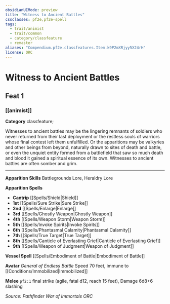 ```yaml
---
obsidianUIMode: preview
title: "Witness to Ancient Battles"
cssclasses: pf2e,pf2e-spell
tags:
  - trait/animist
  - trait/common
  - category/classfeature
  - remaster
aliases: "Compendium.pf2e.classfeatures.Item.k9P2mXRjyy5X24rH"
license: ORC
---
```

# Witness to Ancient Battles
## Feat 1
### [[animist]]

**Category** classfeature; 




Witnesses to ancient battles may be the lingering remnants of soldiers who never returned from their last deployment or the restless souls of warriors whose final contest left them unfulfilled. Or the apparitions may be valkyries and other beings from beyond, naturally drawn to sites of death and battle, or even the unquiet entity formed from a battlefield that saw so much death and blood it gained a spiritual essence of its own. Witnesses to ancient battles are often somber and grim.

* * *

**Apparition Skills** Battlegrounds Lore, Heraldry Lore

**Apparition Spells**

*   **Cantrip** [[Spells/Shield|Shield]]
*   **1st** [[Spells/Sure Strike|Sure Strike]]
*   **2nd** [[Spells/Enlarge|Enlarge]]
*   **3rd** [[Spells/Ghostly Weapon|Ghostly Weapon]]
*   **4th** [[Spells/Weapon Storm|Weapon Storm]]
*   **5th** [[Spells/Invoke Spirits|Invoke Spirits]]
*   **6th** [[Spells/Phantasmal Calamity|Phantasmal Calamity]]
*   **7th** [[Spells/True Target|True Target]]
*   **8th** [[Spells/Canticle of Everlasting Grief|Canticle of Everlasting Grief]]
*   **9th** [[Spells/Weapon of Judgment|Weapon of Judgment]]

**Vessel Spell** [[Spells/Embodiment of Battle|Embodiment of Battle]]

**Avatar** _General of Endless Battle_ Speed 70 feet, immune to [[Conditions/Immobilized|Immobilized]]

**Melee** `pf2:1` final strike (agile, fatal d12, reach 15 feet), Damage 6d8+6 slashing

*Source: Pathfinder War of Immortals*
*ORC*